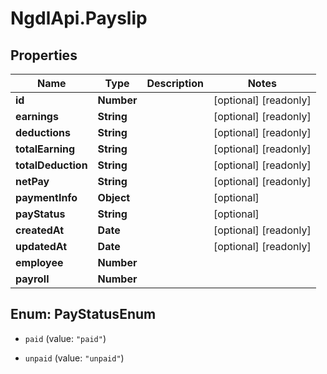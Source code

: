 # NgdlApi.Payslip

## Properties

Name | Type | Description | Notes
------------ | ------------- | ------------- | -------------
**id** | **Number** |  | [optional] [readonly] 
**earnings** | **String** |  | [optional] [readonly] 
**deductions** | **String** |  | [optional] [readonly] 
**totalEarning** | **String** |  | [optional] [readonly] 
**totalDeduction** | **String** |  | [optional] [readonly] 
**netPay** | **String** |  | [optional] [readonly] 
**paymentInfo** | **Object** |  | [optional] 
**payStatus** | **String** |  | [optional] 
**createdAt** | **Date** |  | [optional] [readonly] 
**updatedAt** | **Date** |  | [optional] [readonly] 
**employee** | **Number** |  | 
**payroll** | **Number** |  | 



## Enum: PayStatusEnum


* `paid` (value: `"paid"`)

* `unpaid` (value: `"unpaid"`)




